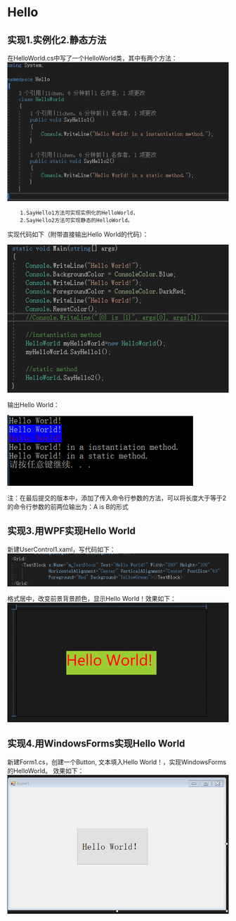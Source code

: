 # Hello
## 实现1.实例化2.静态方法
   在HelloWorld.cs中写了一个HelloWorld类，其中有两个方法：
    ![image](https://github.com/3017218159/Hello/blob/master/1.png)
    
        1.SayHello1方法可实现实例化的HelloWorld，
        2.SayHello2方法可实现静态的HelloWorld。
        
   实现代码如下（附带直接输出Hello World的代码）：
   
   ![image](https://github.com/3017218159/Hello/blob/master/2.png)
   
   输出Hello World：
   
   ![image](https://github.com/3017218159/Hello/blob/master/3.png)

注：在最后提交的版本中，添加了传入命令行参数的方法，可以将长度大于等于2的命令行参数的前两位输出为：A is B的形式
## 实现3.用WPF实现Hello World
   新建UserControl1.xaml，写代码如下：
    ![image](https://github.com/3017218159/Hello/blob/master/4.png)
    
   格式居中，改变前景背景颜色，显示Hello World！效果如下：
   ![image](https://github.com/3017218159/Hello/blob/master/5.png)
   
## 实现4.用WindowsForms实现Hello World
   新建Form1.cs，创建一个Button, 文本填入Hello World！，实现WindowsForms的HelloWorld。
   效果如下：
   ![image](https://github.com/3017218159/Hello/blob/master/6.png)
